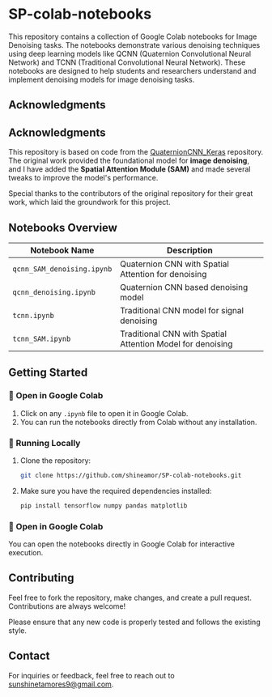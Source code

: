 # SP-colab-notebooks

This repository contains a collection of Google Colab notebooks for Image Denoising tasks. The notebooks demonstrate various denoising techniques using deep learning models like QCNN (Quaternion Convolutional Neural Network) and TCNN (Traditional Convolutional Neural Network). These notebooks are designed to help students and researchers understand and implement denoising models for image denoising tasks.

## Acknowledgments

## Acknowledgments

This repository is based on code from the [QuaternionCNN_Keras](https://github.com/XYZ387/QuaternionCNN_Keras/tree/master) repository. The original work provided the foundational model for **image denoising**, and I have added the **Spatial Attention Module (SAM)** and made several tweaks to improve the model's performance.

Special thanks to the contributors of the original repository for their great work, which laid the groundwork for this project.


## Notebooks Overview

| Notebook Name                  | Description                                  |
|---------------------------------|----------------------------------------------|
| `qcnn_SAM_denoising.ipynb`      | Quaternion CNN with Spatial Attention for denoising |
| `qcnn_denoising.ipynb`          | Quaternion CNN based denoising model         |
| `tcnn.ipynb`                    | Traditional CNN model for signal denoising   |
| `tcnn_SAM.ipynb`                | Traditional CNN with Spatial Attention Model for denoising |

## Getting Started

### 🔹 Open in Google Colab
1. Click on any `.ipynb` file to open it in Google Colab.
2. You can run the notebooks directly from Colab without any installation.

### 🔹 Running Locally
1. Clone the repository:
    ```bash
    git clone https://github.com/shineamor/SP-colab-notebooks.git
    ```
2. Make sure you have the required dependencies installed:
    ```bash
    pip install tensorflow numpy pandas matplotlib
    ```

### 🔹 Open in Google Colab
You can open the notebooks directly in Google Colab for interactive execution.

## Contributing

Feel free to fork the repository, make changes, and create a pull request. Contributions are always welcome!

Please ensure that any new code is properly tested and follows the existing style.

## Contact

For inquiries or feedback, feel free to reach out to sunshinetamores9@gmail.com.
